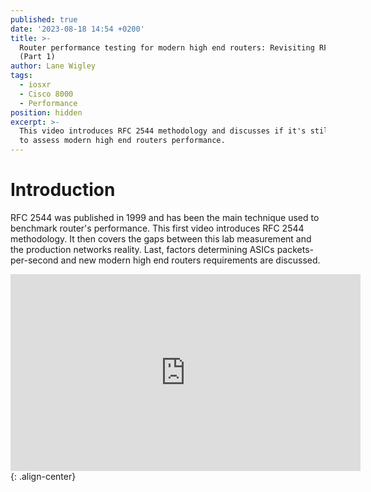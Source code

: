 ```yaml
---
published: true
date: '2023-08-18 14:54 +0200'
title: >-
  Router performance testing for modern high end routers: Revisiting RFC 2544
  (Part 1)
author: Lane Wigley
tags:
  - iosxr
  - Cisco 8000
  - Performance
position: hidden
excerpt: >-
  This video introduces RFC 2544 methodology and discusses if it's still valid
  to assess modern high end routers performance.
---
```

# Introduction

RFC 2544 was published in 1999 and has been the main technique used to benchmark router's performance.
This first video introduces RFC 2544 methodology. It then covers the gaps between this lab measurement and the production networks reality. Last, factors determining ASICs packets-per-second and new modern high end routers requirements are discussed.

<iframe width="560" height="315" src="https://www.youtube.com/embed/wt-O_e2WWM4" title="YouTube video player" frameborder="0" allow="accelerometer; autoplay; clipboard-write; encrypted-media; gyroscope; picture-in-picture; web-share" allowfullscreen></iframe>{: .align-center}
